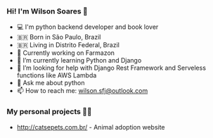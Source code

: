 ### Hi! I'm Wilson Soares 👋

- 💻 I'm python backend developer and book lover
- 🇧🇷 Born in São Paulo, Brazil
- 🇧🇷 Living in Distrito Federal, Brazil
- 🔭 Currently working on Farmazon
- 🌱 I’m currently learning Python and Django
- 🤔 I’m looking for help with Django Rest Framework and Serveless functions like AWS Lambda
- 💬 Ask me about python
- 📫 How to reach me: wilson.sfj@outlook.com

### My personal projects 👨‍💻
- http://catsepets.com.br/ - Animal adoption website
